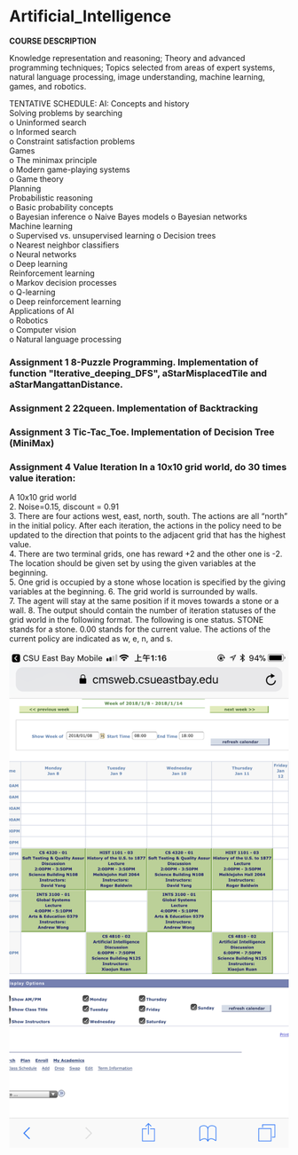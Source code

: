 # Artificial_Intelligence

**COURSE DESCRIPTION**

Knowledge representation and reasoning; Theory and advanced programming techniques; Topics selected from areas of expert systems, natural language processing, image understanding, machine learning, games, and robotics.



TENTATIVE SCHEDULE:
  AI: Concepts and history  
  Solving problems by searching  
o Uninformed search  
o Informed search  
o Constraint satisfaction problems  
  Games  
o The minimax principle  
o Modern game-playing systems  
o Game theory  
  Planning  
  Probabilistic reasoning  
o Basic probability concepts  
o Bayesian inference o Naive Bayes models o Bayesian networks  
   Machine learning  
o Supervised vs. unsupervised learning o Decision trees  
o Nearest neighbor classifiers  
o Neural networks  
o Deep learning  
  Reinforcement learning  
o Markov decision processes  
o Q-learning  
o Deep reinforcement learning  
   Applications of AI  
o Robotics  
o Computer vision  
o Natural language processing  

### Assignment 1 8-Puzzle Programming. Implementation of function "Iterative_deeping_DFS", aStarMisplacedTile and  aStarMangattanDistance.

### Assignment 2 22queen. Implementation of Backtracking

### Assignment 3 Tic-Tac_Toe.    Implementation of Decision Tree (MiniMax)

### Assignment 4 Value Iteration  In a 10x10 grid world, do 30 times value iteration:  
A 10x10 grid world  
2. Noise=0.15, discount = 0.91  
3. There are four actions west, east, north, south. The actions are all “north” in the initial policy. After each iteration, the actions in the policy need to be updated to the direction that points to the adjacent grid that has the highest value.  
4. There are two terminal grids, one has reward +2 and the other one is -2. The location should be given set by using the given variables at the beginning.  
5. One grid is occupied by a stone whose location is specified by the giving variables at the beginning.
6. The grid world is surrounded by walls.  
7. The agent will stay at the same position if it moves towards a stone or a wall.
8. The output should contain the number of iteration statuses of the grid world in the following format. The following is one status. STONE stands for a stone. 0.00 stands for the current value. The actions of the current policy are indicated as w, e, n, and s.

![course](https://github.com/YanZiQinKevin/Artificial_Intelligence/blob/master/pdf/IMG_2325.PNG)
